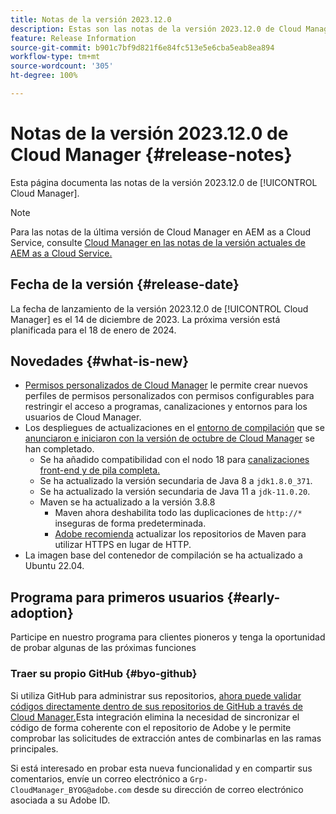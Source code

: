 ```yaml
---
title: Notas de la versión 2023.12.0
description: Estas son las notas de la versión 2023.12.0 de Cloud Manager.
feature: Release Information
source-git-commit: b901c7bf9d821f6e84fc513e5e6cba5eab8ea894
workflow-type: tm+mt
source-wordcount: '305'
ht-degree: 100%

---
```



# Notas de la versión 2023.12.0 de Cloud Manager {#release-notes}

Esta página documenta las notas de la versión 2023.12.0 de [!UICONTROL Cloud Manager].

>[!NOTE]
>
>Para las notas de la última versión de Cloud Manager en AEM as a Cloud Service, consulte [Cloud Manager en las notas de la versión actuales de AEM as a Cloud Service.](https://experienceleague.adobe.com/docs/experience-manager-cloud-service/content/implementing/using-cloud-manager/release-notes-cloud-manager/release-notes-cm-current.html?lang=es)

## Fecha de la versión {#release-date}

La fecha de lanzamiento de la versión 2023.12.0 de [!UICONTROL Cloud Manager] es el 14 de diciembre de 2023. La próxima versión está planificada para el 18 de enero de 2024.

## Novedades {#what-is-new}

* [Permisos personalizados de Cloud Manager](/help/using/custom-permissions.md) le permite crear nuevos perfiles de permisos personalizados con permisos configurables para restringir el acceso a programas, canalizaciones y entornos para los usuarios de Cloud Manager.
* Los despliegues de actualizaciones en el [entorno de compilación](/help/getting-started/build-environment.md) que se [anunciaron e iniciaron con la versión de octubre de Cloud Manager](/help/release-notes/2023/2023-10-0.md) se han completado.
   * Se ha añadido compatibilidad con el nodo 18 para [canalizaciones front-end y de pila completa.](/help/overview/ci-cd-pipelines.md)
   * Se ha actualizado la versión secundaria de Java 8 a `jdk1.8.0_371`.
   * Se ha actualizado la versión secundaria de Java 11 a `jdk-11.0.20`.
   * Maven se ha actualizado a la versión 3.8.8
      * Maven ahora deshabilita todo las duplicaciones de `http://*` inseguras de forma predeterminada.
      * [Adobe recomienda](/help/getting-started/build-environment.md#https-maven) actualizar los repositorios de Maven para utilizar HTTPS en lugar de HTTP.
* La imagen base del contenedor de compilación se ha actualizado a Ubuntu 22.04.

## Programa para primeros usuarios {#early-adoption}

Participe en nuestro programa para clientes pioneros y tenga la oportunidad de probar algunas de las próximas funciones

### Traer su propio GitHub {#byo-github}

Si utiliza GitHub para administrar sus repositorios, [ahora puede validar códigos directamente dentro de sus repositorios de GitHub a través de Cloud Manager.](/help/managing-code/byo-github.md)Esta integración elimina la necesidad de sincronizar el código de forma coherente con el repositorio de Adobe y le permite comprobar las solicitudes de extracción antes de combinarlas en las ramas principales.

Si está interesado en probar esta nueva funcionalidad y en compartir sus comentarios, envíe un correo electrónico a `Grp-CloudManager_BYOG@adobe.com` desde su dirección de correo electrónico asociada a su Adobe ID.

